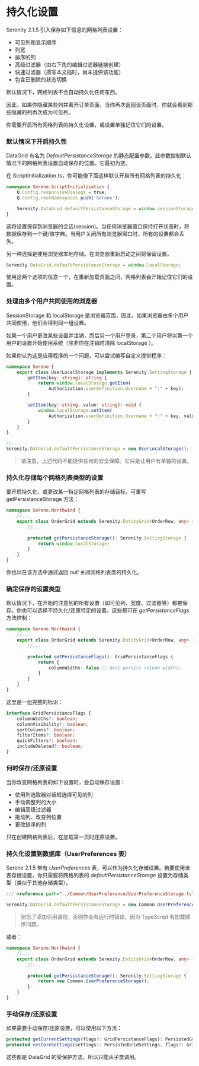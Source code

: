 # 持久化设置

Serenity 2.1.5 引入保存如下信息的网格列表设置：

- 可见列和显示顺序
- 列宽
- 排序的列
- 高级过滤器（由右下角的编辑过滤器链接创建）
- 快速过滤器（撰写本文档时，尚未提供该功能）
- 包含已删除的状态切换

默认情况下，网格列表不会自动持久化任何东西。

因此，如果你隐藏某些列并离开订单页面，当你再次返回该页面时，你就会看到那些隐藏的列再次成为可见列。

你需要开启所有网格列表的持久化设置，或设置单独记住它们的设置。


### 默认情况下开启持久性

DataGrid 有名为 *DefaultPersistanceStorage* 的静态配置参数。此参数控制默认情况下的网格列表设置自动保存的位置。它最初为空。

在 ScriptInitialization.ts，你可能像下面这样默认开启所有网格列表的持久化：

```ts
namespace Serene.ScriptInitialization {
    Q.Config.responsiveDialogs = true;
    Q.Config.rootNamespaces.push('Serene');

    Serenity.DataGrid.defaultPersistanceStorage = window.sessionStorage;
}
```

这将设置保存到浏览器的会话(session)。当任何浏览器窗口保持打开状态时，将数据保存到一个键/值字典。当用户关闭所有浏览器窗口时，所有的设置都会丢失。

另一种选择是使用浏览器本地存储。在浏览器重新启动之间将保留设置。

```ts
Serenity.DataGrid.defaultPersistanceStorage = window.localStorage;
```

使用这两个选项的任意一个，在重新加载页面之间，网格列表会开始记住它们的设置。

### 处理由多个用户共同使用的浏览器

SessionStorage 和 localStorage 是浏览器范围，因此，如果浏览器由多个用户共同使用，他们会得到同一组设置。 

如果一个用户更改某些设置并注销，而后另一个用户登录，第二个用户将以第一个用户的设置开始使用系统（除非你在注销时清除 localStorage ）。

如果你认为这是应用程序的一个问题，可以尝试编写自定义提供程序：

```ts
namespace Serene {
    export class UserLocalStorage implements Serenity.SettingStorage {
        getItem(key: string): string {
            return window.localStorage.getItem(
                Authorization.userDefinition.Username + ":" + key);
        }

        setItem(key: string, value: string): void {
            window.localStorage.setItem(
                Authorization.userDefinition.Username + ":" + key, value);
        }
    }
}

//...
Serenity.DataGrid.defaultPersistanceStorage = new UserLocalStorage();
```

> 请注意，上述代码不能提供任何的安全保障。它只是让用户有单独的设置。


### 持久化存储每个网格列表类型的设置

要开启持久化，或更改某一特定网格列表的存储目标，可重写 getPersistanceStorage 方法：

```ts
namespace Serene.Northwind {
    //...
    export class OrderGrid extends Serenity.EntityGrid<OrderRow, any> {
        //...
        
        protected getPersistanceStorage(): Serenity.SettingStorage {
            return window.localStorage;
        }
    }
}

```

你也以在该方法中通过返回 *null* 关闭网格列表类的持久化。


### 确定保存的设置类型

默认情况下，在开始时注意到的所有设置（如可见列、宽度、过滤器等）都被保存。你也可以选择不持久化/还原特定的设置。这些都可在 *getPersistanceFlags* 方法控制：

```ts
namespace Serene.Northwind {
    //...
    export class OrderGrid extends Serenity.EntityGrid<OrderRow, any> {
        //...
        
        protected getPersistanceFlags(): GridPersistanceFlags {
            return {
                columnWidths: false // dont persist column widths;
            }
        }
    }
}
```

这里是一组完整的标识： 

```ts
interface GridPersistanceFlags {
    columnWidths?: boolean;
    columnVisibility?: boolean;
    sortColumns?: boolean;
    filterItems?: boolean;
    quickFilters?: boolean;
    includeDeleted?: boolean;
}
```

### 何时保存/还原设置

当你改变网格列表的如下设置时，会自动保存设置：

* 使用列选取器对话框选择可见的列
* 手动调整列的大小
* 编辑高级过滤器
* 拖动列、改变列位置
* 更改排序的列

只在创建网格列表后，在加载第一页时还原设置。



### 持久化设置到数据库（UserPreferences 表）

Serene 2.1.5 带有 *UserPreferences* 表，可以作为持久化存储设置。若要使用该表存储设置，你只需要将网格列表的 *defaultPersistanceStorage* 设置为存储类型（类似于其他存储类型）。

```ts
/// <reference path="../Common/UserPreference/UserPreferenceStorage.ts" />

Serenity.DataGrid.defaultPersistanceStorage = new Common.UserPreferenceStorage();
```

> 别忘了添加引用语句，否则你会有运行时错误，因为 TypeScript 有加载顺序问题。

或者： 

```ts
namespace Serene.Northwind {
    //...
    export class OrderGrid extends Serenity.EntityGrid<OrderRow, any> {
        //...
        
        protected getPersistanceStorage(): Serenity.SettingStorage {
            return new Common.UserPreferenceStorage();
        }
    }
}
```


### 手动保存/还原设置

如果需要手动保存/还原设置，可以使用以下方法：

```ts
protected getCurrentSettings(flags?: GridPersistanceFlags): PersistedGridSettings;
protected restoreSettings(settings?: PersistedGridSettings, flags?: GridPersistanceFlags): void;
```

这些都是 DataGrid 的受保护方法，所以只能从子类调用。